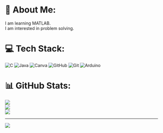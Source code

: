 # 💫 About Me:
I am learning MATLAB.<br>I am interested in problem solving.


# 💻 Tech Stack:
![C](https://img.shields.io/badge/c-%2300599C.svg?style=for-the-badge&logo=c&logoColor=white) ![Java](https://img.shields.io/badge/java-%23ED8B00.svg?style=for-the-badge&logo=openjdk&logoColor=white) ![Canva](https://img.shields.io/badge/Canva-%2300C4CC.svg?style=for-the-badge&logo=Canva&logoColor=white) ![GitHub](https://img.shields.io/badge/github-%23121011.svg?style=for-the-badge&logo=github&logoColor=white) ![Git](https://img.shields.io/badge/git-%23F05033.svg?style=for-the-badge&logo=git&logoColor=white) ![Arduino](https://img.shields.io/badge/-Arduino-00979D?style=for-the-badge&logo=Arduino&logoColor=white)
# 📊 GitHub Stats:
![](https://github-readme-stats.vercel.app/api?username=Soumita072&theme=dark&hide_border=false&include_all_commits=false&count_private=false)<br/>
![](https://github-readme-streak-stats.herokuapp.com/?user=Soumita072&theme=dark&hide_border=false)<br/>
![](https://github-readme-stats.vercel.app/api/top-langs/?username=Soumita072&theme=dark&hide_border=false&include_all_commits=false&count_private=false&layout=compact)

---
[![](https://visitcount.itsvg.in/api?id=Soumita072&icon=0&color=0)](https://visitcount.itsvg.in)

<!-- Proudly created with GPRM ( https://gprm.itsvg.in ) -->
